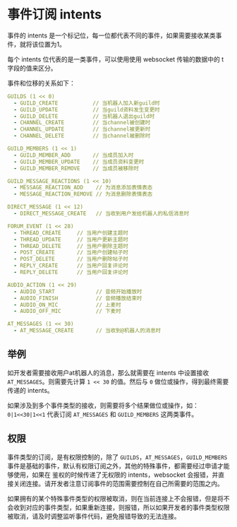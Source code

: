 # 事件订阅 intents

事件的 intents 是一个标记位，每一位都代表不同的事件，如果需要接收某类事件，就将该位置为1。

每个 intents 位代表的是一类事件，可以使用使用 websocket 传输的数据中的 t 字段的值来区分。

事件和位移的关系如下：

```yaml
GUILDS (1 << 0) 
  - GUILD_CREATE           // 当机器人加入新guild时
  - GUILD_UPDATE           // 当guild资料发生变更时
  - GUILD_DELETE           // 当机器人退出guild时
  - CHANNEL_CREATE         // 当channel被创建时
  - CHANNEL_UPDATE         // 当channel被更新时
  - CHANNEL_DELETE         // 当channel被删除时

GUILD_MEMBERS (1 << 1)
  - GUILD_MEMBER_ADD       // 当成员加入时
  - GUILD_MEMBER_UPDATE    // 当成员资料变更时
  - GUILD_MEMBER_REMOVE    // 当成员被移除时

GUILD_MESSAGE_REACTIONS (1 << 10)
  - MESSAGE_REACTION_ADD    // 为消息添加表情表态
  - MESSAGE_REACTION_REMOVE // 为消息删除表情表态

DIRECT_MESSAGE (1 << 12)
  - DIRECT_MESSAGE_CREATE   // 当收到用户发给机器人的私信消息时

FORUM_EVENT (1 << 28)
  - THREAD_CREATE     // 当用户创建主题时
  - THREAD_UPDATE     // 当用户更新主题时
  - THREAD_DELETE     // 当用户删除主题时
  - POST_CREATE       // 当用户创建帖子时
  - POST_DELETE       // 当用户删除帖子时
  - REPLY_CREATE      // 当用户回复评论时
  - REPLY_DELETE      // 当用户回复评论时

AUDIO_ACTION (1 << 29)
  - AUDIO_START             // 音频开始播放时
  - AUDIO_FINISH            // 音频播放结束时
  - AUDIO_ON_MIC            // 上麦时
  - AUDIO_OFF_MIC           // 下麦时

AT_MESSAGES (1 << 30)
  - AT_MESSAGE_CREATE       // 当收到@机器人的消息时

```

## 举例

如开发者需要接收用户at机器人的消息，那么就需要在 intents 中设置接收 `AT_MESSAGES`。则需要先计算 `1 << 30` 的值。然后与 `0` 做位或操作，得到最终需要传递的 intents。

如果涉及到多个事件类型的接收，则需要将多个结果做位或操作，如：`0|1<<30|1<<1` 代表订阅 `AT_MESSAGES` 和 `GUILD_MEMBERS` 这两类事件。

## 权限

事件类型的订阅，是有权限控制的，除了 `GUILDS`，`AT_MESSAGES`，`GUILD_MEMBERS` 事件是基础的事件，默认有权限订阅之外，其他的特殊事件，都需要经过申请才能够使用，如果在
鉴权的时候传递了无权限的 intents，websocket 会报错，并直接关闭连接。请开发者注意订阅事件的范围需要控制在自己所需要的范围之内。

如果拥有的某个特殊事件类型的权限被取消，则在当前连接上不会报错，但是将不会收到对应的事件类型，如果重新连接，则报错，所以如果开发者的事件类型权限被取消，请及时调整监听事件代码，避免报错导致的无法连接。
